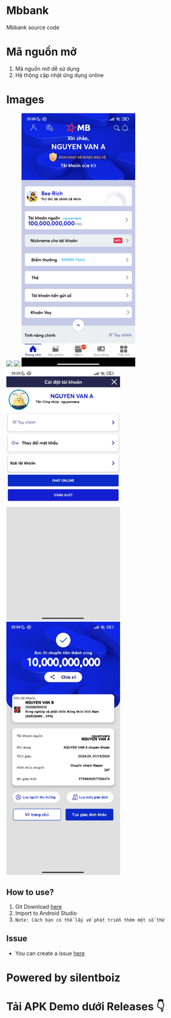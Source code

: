 # Mbbank
Mbbank source code
# Mã nguồn mở
1. Mã nguồn mở dễ sử dụng
2. Hệ thộng cập nhật ứng dụng online

# Images
<img src="Images/Screenshot_20231023-172800_MB%20Bank.png" width="300" />
<img src="Images/Screenshot_20231023-172816_MB%20Bank.png" width="300" />
<img src="https://github.com/silentboiz/Mbbank/blob/main/Images/Screenshot_2024-07-19-23-00-54-879_mbbank.app.jpg" width="300" />
<img src="https://github.com/silentboiz/Mbbank/blob/main/Images/Screenshot_2024-07-19-23-03-45-616_mbbank.app.jpg" width="300" />
<img src="https://github.com/silentboiz/Mbbank/blob/main/Images/Screenshot_2024-07-19-23-04-31-932_mbbank.app.jpg" width="300" />

## How to use?
1. Git Download [here](https://github.com/silentboiz/Mbbank.git)
2. Import to Android Studio
3. `Note: Cách bạn có thể lấy về phát triển thêm một số thứ`

## Issue
- You can create a issue [here](https://github.com/silentboiz/Mbbank/issues)

# Powered by silentboiz

# Tải APK Demo dưới Releases 👇
